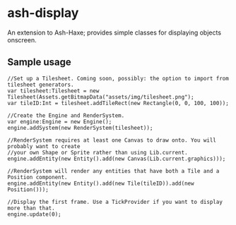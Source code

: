 ash-display
===========

An extension to Ash-Haxe; provides simple classes for displaying objects onscreen.

Sample usage
------------

    //Set up a Tilesheet. Coming soon, possibly: the option to import from tilesheet generators.
    var tilesheet:Tilesheet = new Tilesheet(Assets.getBitmapData("assets/img/tilesheet.png");
    var tileID:Int = tilesheet.addTileRect(new Rectangle(0, 0, 100, 100));
    
    //Create the Engine and RenderSystem.
    var engine:Engine = new Engine();
    engine.addSystem(new RenderSystem(tilesheet));
    
    //RenderSystem requires at least one Canvas to draw onto. You will probably want to create
    //your own Shape or Sprite rather than using Lib.current.
    engine.addEntity(new Entity().add(new Canvas(Lib.current.graphics)));
    
    //RenderSystem will render any entities that have both a Tile and a Position component.
    engine.addEntity(new Entity().add(new Tile(tileID)).add(new Position()));
    
    //Display the first frame. Use a TickProvider if you want to display more than that.
    engine.update(0);
